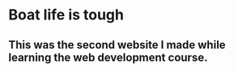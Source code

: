 <!-- @format -->

# Boat life is tough

## This was the second website I made while learning the web development course.
